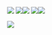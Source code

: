 ![](https://github-profile-summary-cards.vercel.app/api/cards/profile-details?username=firocore&theme=tokyonight)
![](https://github-profile-summary-cards.vercel.app/api/cards/most-commit-language?username=firocore&theme=tokyonight)![](https://github-profile-summary-cards.vercel.app/api/cards/repos-per-language?username=firocore&theme=tokyonight)
![](https://github-profile-summary-cards.vercel.app/api/cards/stats?username=firocore&theme=tokyonight)![](https://github-profile-summary-cards.vercel.app/api/cards/productive-time?username=firocore&theme=tokyonight)


![](https://komarev.com/ghpvc/?username=firocore)
<!--
**firocore/firocore** is a ✨ _special_ ✨ repository because its `README.md` (this file) appears on your GitHub profile.

Here are some ideas to get you started:

- 🔭 I’m currently working on ...
- 🌱 I’m currently learning ...
- 👯 I’m looking to collaborate on ...
- 🤔 I’m looking for help with ...
- 💬 Ask me about ...
- 📫 How to reach me: ...
- 😄 Pronouns: ...
- ⚡ Fun fact: ...
-->
